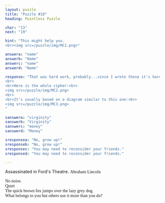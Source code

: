 ```yaml
---
layout: puzzle
title: "Puzzle #18"
heading: Pointless Puzzle

char: "13"
next: "19"

hint: "This might help you.
<br><img src=/puzzle/img/MC1.png>"

answera: "name"
answerb: "Name"
answerc: "name"
answerd: "Name"

response: "That was hard work, probably...since I wrote these it's hard to test their difficulty. This is a version of the 'Pigpen Cipher' and is thought to have been created, or at least heavily used by the Freemasons from the 18th century.
<br>
<br>Here is the whole cipher:<br>
<img src=/puzzle/img/MC2.png>
<br>
<br>It's usually based on a diagram similar to this one:<br>
<img src=/puzzle/img/MC3.png>
"

sanswera: "virginity"
sanswerb: "Virginity"
sanswerc: "money"
sanswerd: "Money"

sresponsea: "No, grow up!"
sresponseb: "No, grow up!"
sresponsec: "You may need to reconsider your friends."
sresponsed: "You may need to reconsider your friends."

---
```

<style>
@font-face {
    font-family: Pigpen;
    src: url('/public/fonts/fam-code.ttf'),
         url("/public/fonts/fam-code.woff") format("woff"),
    	 url("/public/fonts/fam-code.eot") format("eot"),
    	 url("/public/fonts/fam-code.svg#FAM-Code") format("svg");
}
</style>

Assassinated in Ford's Theatre.
<font face="Pigpen">
Abraham Lincoln
</font>
<br>

<font face="Pigpen">
No noise.
<br>
Quiet
</font>
<br>

<font face="Pigpen">
The quick brown fox jumps over the lazy grey dog.
</font>
<br>

<font face="Pigpen">
What belongs to you but others use it more than you do?
</font>
<br>



